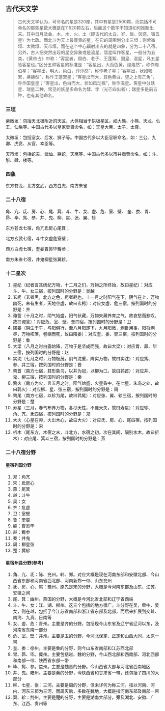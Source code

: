 ## 古代天文学

> 古代天文学认为，可命名的星是320座，其中有星是2500颗，而包括不可命名的那些星数大概是在11520颗左右，后面这个数字不知道如何推断出来。其中日月及金、木、水、火、土（即古代的太白、岁、辰、荧惑、镇五星）为七政。而北斗为天上最尊贵的星，在它的周围划分出三垣：则紫微垣、太微垣、天市垣。而在这个中心辐射出去的就是四象，分为二十八宿。
另外，古人把突然出现的星空异象或是流星、彗星叫作客星，一般分为五类，《黄帝占》中称：“客星者，周伯、老子、王蓬絮、国皇、温星，凡五星皆客星也。”区分五种客星的标准是：“客星出，大而色黄，煌煌然”，称作周伯星；“客星出，明大，色白，淳淳然”，称作老子星；“客星出，状如粉絮，拂拂然”，称作王蓬絮星；“客星出而大，其色黄白，望之上有芒角”，称作国皇星；“客星出，色白而大，状如风动摇”，称作温星。客星中分妖星、瑞星二种，常见的妖星多命名为彗、孛（光芒四出者）；瑞星多是前五种，也有其他命名。

### 三垣

紫微垣：包括天北极附近的天区，大体相当于拱极星区，如大熊、小熊、天龙、仙王、仙后等。中国古代多以皇家贵胄命名，如：天皇大帝、太子、太尊。

太微垣：包括室女、后发、狮子等。中国古代多以大臣官职命名，如：三公、九卿、虎贲、从官、幸臣等。

天市垣：包括蛇夫、武仙、巨蛇，天鹰等。中国古代多以市井商贾命名，如：斗、斛、肆、楼等。

### 四象
东方苍龙，北方玄武，西方白虎，南方朱雀

### 二十八宿

角、亢、氐、房、心、尾、箕、斗、牛、女、虚、危、室、壁、
奎、娄、胃、昴、毕、觜、参、井、鬼、柳、星、张、翼、轸

东方苍龙七宿，角亢氐房心尾箕；

北方玄武七宿，斗牛女虚危室壁；

西方白虎七宿，奎娄胃昴毕觜参；

南方朱雀七宿，井鬼柳星张翼轸。

### 十二星次

1. 星纪（纪者言其统纪万物，十二月之们，万物之所终始，故曰星纪）：对应斗、牛、女三宿，按列国时的分野是：吴越
2. 玄枵（玄者黑，北方之色，枵者耗也，十一月之时阳气在下，阴气在上，万物幽死，未有生者，天地空虚，故曰玄枵）：对应女虚、危三宿，按列国时的分野是：齐
3. 诹訾（十月之时，阴气始盛，阳气伏藏，万物失藏养育之气，故哀愁而悲叹，故曰诹訾）：对应危、室、壁、奎四宿，按列国时的分野是：卫
4. 降娄（阴生于午，与阳俱行，至八月阳遂下，九月阳微，剥卦用事，阳将剥尽，万物柘落，卷缩而死，故曰降娄）：对应奎、娄、胃三宿，按列国时的分野是：鲁
5. 大梁（八月之时白露始降，万物于是坚成而强，故曰大梁）：对应胃、昴、毕三宿，按列国时的分野是：赵
6. 实沈（七月之时，万物极茂，阴气沈重，降实万物，故曰实沈）：对应觜、参、井三宿，按列国时的分野是：晋
7. 鹑首（南方七宿，其形象鸟，以井为冠，以柳为口。故曰鹑首）：对应井、鬼、柳三宿，按列国时的分野是：秦
8. 鹑火（南方为火，言五月之时，阳气始盛，火星昏中，在七星、朱鸟之处，故曰鹑火）：对应柳、星、张三宿，按列国时的分野是：周
9. 鹑尾（南方七宿，以轸为尾，故曰鹑尾）：对应张、翼、轸三宿，按列国时的分野是：楚
10. 寿星（三月，春气布养万物，各尽天性，不罹天矢，故曰寿星）：对应轸、角、亢、氐四宿，按列国时的分野是：郑
11. 大火（心星在卯，火出木心，故曰大火）：对应氐、房、心、尾四宿，按列国时的分野是：宋
12. 析木（尾东方，木宿之末，斗北方，水宿之初。次在其间，隔别水木，故曰折木）：对应尾、箕斗三宿，按列国时的分野是：燕

### 二十八宿分野

#### 星宿列国分野

1. 郑：角亢
2. 宋：氐房心
3. 燕：尾箕
4. 越：斗牛
5. 吴：女
6. 齐：危虚
7. 卫：室壁
8. 鲁：奎娄
9. 魏：胃昴毕
10. 赵：觜参
11. 秦：井鬼
12. 周：柳星张
13. 楚：冀轸

#### 星宿州县分野(参考)

1. 角、亢、氐：陈、兖州。韩、郑。对应大概是现在河南东部和安徽北部、今山西省东部和河南省西北部、河南新郑一带、山东兖州
2. 氐、房、心、尾：豫州。原先是宋的分野，大概是今河南东部及山东、江苏、安徽之间
3. 尾、箕：幽州。燕国的分野，大概是今河北省北部和辽宁省西端
4. 斗、牛、女：江、湖、柳州。这三个包括的地方很广。斗分野在吴，牵牛、婺女，则在越，包括了今江苏省南部和浙江省东部及北部，而后来扩展到交趾、南海、九真、日南等
5. 女、虚、危：青州。主要是齐的分野。包括现今山东省及辽宁省辽河以东，及河南省东南一部分
6. 危、室、壁：并州。主要是卫的分野，今河北保定、正定和山西大同、太原一带
7. 奎、娄：徐州。主要是鲁的分野，则今山东省南部和江苏西北部
8. 胃、昴、毕。冀州。主要包括赵、魏的分野，今山西北部和西南部、河北西部和南部一带、陕西省东部一带
9. 毕、觜、参。益州。主要是魏晋的分野。今山西省大部与河北省西南地区
10. 井、鬼。雍州。主要是秦的分野，今陕西省和甘肃省一带，还包括了四川的大部分
11. 柳、七星、张：三河。主要是周的分野，但未详何为称三河。按以河南、河内、河东三郡为三河，而周灭后，多数在魏地，大概是指河南东部及南部一带
12. 翼、轸：荆州。主要是楚的分野，主要是湖南大部分，旁及湖北、安徽、广东、江西、贵州等

